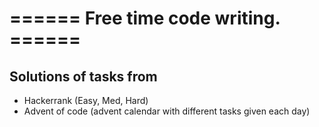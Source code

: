 # ====== Free time code writing. ======
## Solutions of tasks from
- Hackerrank (Easy, Med, Hard)
- Advent of code (advent calendar with different tasks given each day)
